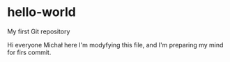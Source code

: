 # hello-world
My first Git repository

Hi everyone
Michał here I'm modyfying this file, and I'm preparing my mind for firs commit.
